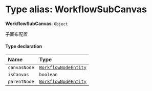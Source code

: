 # Type alias: WorkflowSubCanvas

**WorkflowSubCanvas**: `Object`

子画布配置

#### Type declaration

| Name | Type |
| :------ | :------ |
| `canvasNode` | [`WorkflowNodeEntity`](/auto-docs/free-layout-editor/variables/WorkflowNodeEntity-1.md) |
| `isCanvas` | `boolean` |
| `parentNode` | [`WorkflowNodeEntity`](/auto-docs/free-layout-editor/variables/WorkflowNodeEntity-1.md) |
